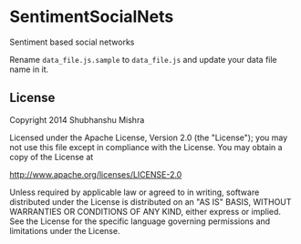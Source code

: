 SentimentSocialNets
===================

Sentiment based social networks


Rename `data_file.js.sample` to `data_file.js` and update your data file name in it.

License
---------

Copyright 2014 Shubhanshu Mishra

Licensed under the Apache License, Version 2.0 (the "License");
you may not use this file except in compliance with the License.
You may obtain a copy of the License at

   http://www.apache.org/licenses/LICENSE-2.0

Unless required by applicable law or agreed to in writing, software
distributed under the License is distributed on an "AS IS" BASIS,
WITHOUT WARRANTIES OR CONDITIONS OF ANY KIND, either express or implied.
See the License for the specific language governing permissions and
limitations under the License.

